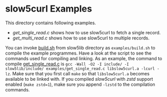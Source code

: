 # slow5curl Examples

This directory contains following examples.
- *get_single_read.c* shows how to use slow5curl to fetch a single record.
- *get_multi_read.c* shows how to use slow5curl to multiple records.

You can invoke [build.sh](build.sh) from slow5lib directory as `examples/build.sh` to compile the example programmes. Have a look at the script to see the commands used for compiling and linking. As an example, the command to compile [get_single_read.c](get_single_read.c) is `gcc -Wall -O2 -I include/ -I slow5lib/include/ examples/get_single_read.c libslow5curl.a -lcurl -lz`. Make sure that you first call `make` so that `libslow5curl.a` becomes available to be linked with. If you compiled *slow5curl* with *zstd* support enabled (`make zstd=1`), make sure you append `-lzstd` to the compilation commands.
